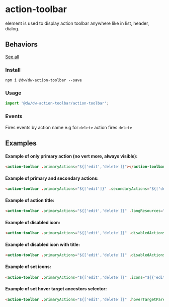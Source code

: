 
 # action-toolbar
  element is used to display action toolbar anywhere like in list, header, dialog.
  
  ## Behaviors
  [See all](https://docs.google.com/document/d/15tjrhPbrcqcbZ4rGQNtoJLOv4eOxPKfk4gxeltMmJKw)
  

### Install

`npm i @dw/dw-action-toolbar --save`

### Usage

```js
import '@dw/dw-action-toolbar/action-toolbar';
```
### Events
  Fires events by action name e.g for `delete` action fires `delete`


## Examples
#### Example of only primary action (no vert more, always visible):
```html
<action-toolbar .primaryActions="${['edit','delete']}"></action-toolbar>
```
  
 #### Example of primary and secondary actions:
  ```html
  <action-toolbar .primaryActions="${['edit']}" .secondaryActions="${['delete','archive']}" .semiPrimaryActions="${['delete']}"></action-toolbar>
  ```
  
  #### Example of action title:
  ```html
  <action-toolbar .primaryActions="${['edit','delete']}" .langResources="${{'en':{'deleteTitle':'Remove'}}}"></action-toolbar>
  ```
  #### Example of disabled icon:
  ```html
  <action-toolbar .primaryActions="${['edit','delete']}" .disabledActions="${['delete']}"></action-toolbar>
  ```
  #### Example of disabled icon with title:
  ```html
  <action-toolbar .primaryActions="${['edit','delete']}" .disabledActions="${['delete']}" .langResources="${{'en':{'deleteDisabledTooltip':'Delete is not allowed'}}}"></action-toolbar>
  ```
  #### Example of set icons:
  ```html
  <action-toolbar .primaryActions="${['edit','delete']}" .icons="${{'edit':'myicons:edit'}}"></action-toolbar>
  ```
  #### Example of set hover target ancestors selector:
  ```html
  <action-toolbar .primaryActions="${['edit','delete']}" .hoverTargetParentSelector="data-table-row"></action-toolbar>
  ```